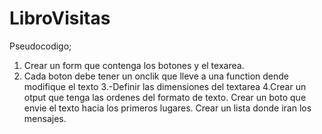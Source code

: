 # LibroVisitas
Pseudocodigo;
1. Crear un form que contenga los botones y el texarea.
2. Cada boton debe tener un onclik que lleve a una function dende modifique el texto
3.-Definir las dimensiones del textarea
4.Crear un otput que tenga las ordenes del formato de texto.
Crear un boto que envie el texto hacia los primeros lugares.
Crear un lista donde iran los mensajes.
